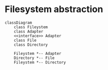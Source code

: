 # Filesystem abstraction

```mermaid
classDiagram
    class Fileystem
    class Adapter
    <<interface>> Adapter
    class File
    class Directory

    Fileystem *-- Adapter
    Directory *-- File
    Fileystem *-- Directory
```